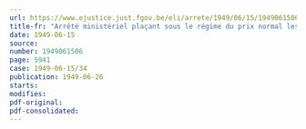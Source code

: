 ```yaml
---
url: https://www.ejustice.just.fgov.be/eli/arrete/1949/06/15/1949061506/justel
title-fr: "Arrêté ministériel plaçant sous le régime du prix normal les ardoises, les tuiles et les produits en asbeste ciment"
date: 1949-06-15
source:
number: 1949061506
page: 5941
case: 1949-06-15/34
publication: 1949-06-26
starts:
modifies:
pdf-original:
pdf-consolidated:
---
```


